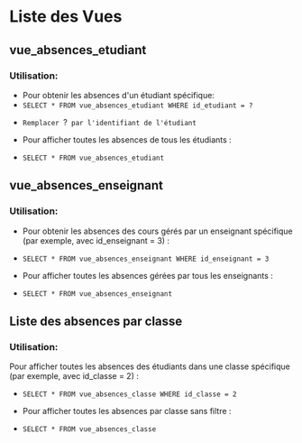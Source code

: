 # Liste des Vues

## vue_absences_etudiant

### Utilisation:
- Pour obtenir les absences d'un étudiant spécifique:
- `SELECT * FROM vue_absences_etudiant WHERE id_etudiant = ?`
* `Remplacer `?` par l'identifiant de l'étudiant`
-  Pour afficher toutes les absences de tous les étudiants :
* `SELECT * FROM vue_absences_etudiant`


## vue_absences_enseignant
### Utilisation:

- Pour obtenir les absences des cours gérés par un enseignant spécifique 
(par exemple, avec id_enseignant = 3) :

* `SELECT * FROM vue_absences_enseignant WHERE id_enseignant = 3`

- Pour afficher toutes les absences gérées par tous les enseignants :
* `SELECT * FROM vue_absences_enseignant`


## Liste des absences par classe
### Utilisation:
Pour afficher toutes les absences des étudiants dans une classe spécifique 
(par exemple, avec id_classe = 2) :

* `SELECT * FROM vue_absences_classe WHERE id_classe = 2`

- Pour afficher toutes les absences par classe sans filtre :

* `SELECT * FROM vue_absences_classe`
